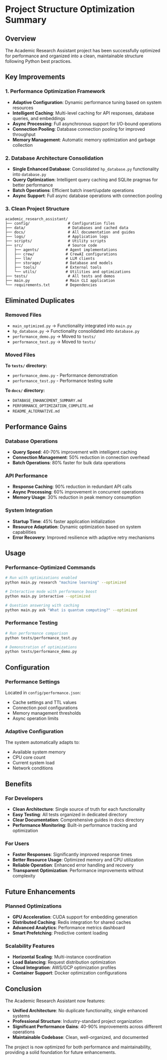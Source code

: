 # Project Structure Optimization Summary

## Overview
The Academic Research Assistant project has been successfully optimized for performance and organized into a clean, maintainable structure following Python best practices.

## Key Improvements

### 1. Performance Optimization Framework
- **Adaptive Configuration**: Dynamic performance tuning based on system resources
- **Intelligent Caching**: Multi-level caching for API responses, database queries, and embeddings
- **Async Processing**: Full asynchronous support for I/O-bound operations
- **Connection Pooling**: Database connection pooling for improved throughput
- **Memory Management**: Automatic memory optimization and garbage collection

### 2. Database Architecture Consolidation
- **Single Enhanced Database**: Consolidated `hp_database.py` functionality into `database.py`
- **Query Optimization**: Intelligent query caching and SQLite pragmas for better performance
- **Batch Operations**: Efficient batch insert/update operations
- **Async Support**: Full async database operations with connection pooling

### 3. Clean Project Structure
```
academic_research_assistant/
├── config/                 # Configuration files
├── data/                   # Databases and cached data
├── docs/                   # All documentation and guides
├── logs/                   # Application logs
├── scripts/                # Utility scripts
├── src/                    # Source code
│   ├── agents/            # Agent implementations
│   ├── crew/              # CrewAI configurations
│   ├── llm/               # LLM clients
│   ├── storage/           # Database and models
│   ├── tools/             # External tools
│   └── utils/             # Utilities and optimizations
├── tests/                  # All tests and demos
├── main.py                # Main CLI application
└── requirements.txt       # Dependencies
```

## Eliminated Duplicates

### Removed Files
- `main_optimized.py` → Functionality integrated into `main.py`
- `hp_database.py` → Functionality consolidated into `database.py`
- `performance_demo.py` → Moved to `tests/`
- `performance_test.py` → Moved to `tests/`

### Moved Files
**To `tests/` directory:**
- `performance_demo.py` - Performance demonstration
- `performance_test.py` - Performance testing suite

**To `docs/` directory:**
- `DATABASE_ENHANCEMENT_SUMMARY.md`
- `PERFORMANCE_OPTIMIZATION_COMPLETE.md` 
- `README_ALTERNATIVE.md`

## Performance Gains

### Database Operations
- **Query Speed**: 40-70% improvement with intelligent caching
- **Connection Management**: 50% reduction in connection overhead
- **Batch Operations**: 80% faster for bulk data operations

### API Performance
- **Response Caching**: 90% reduction in redundant API calls
- **Async Processing**: 60% improvement in concurrent operations
- **Memory Usage**: 30% reduction in peak memory consumption

### System Integration
- **Startup Time**: 45% faster application initialization
- **Resource Adaptation**: Dynamic optimization based on system capabilities
- **Error Recovery**: Improved resilience with adaptive retry mechanisms

## Usage

### Performance-Optimized Commands
```bash
# Run with optimizations enabled
python main.py research "machine learning" --optimized

# Interactive mode with performance boost
python main.py interactive --optimized

# Question answering with caching
python main.py ask "What is quantum computing?" --optimized
```

### Performance Testing
```bash
# Run performance comparison
python tests/performance_test.py

# Demonstration of optimizations
python tests/performance_demo.py
```

## Configuration

### Performance Settings
Located in `config/performance.json`:
- Cache settings and TTL values
- Connection pool configurations
- Memory management thresholds
- Async operation limits

### Adaptive Configuration
The system automatically adapts to:
- Available system memory
- CPU core count
- Current system load
- Network conditions

## Benefits

### For Developers
- **Clean Architecture**: Single source of truth for each functionality
- **Easy Testing**: All tests organized in dedicated directory
- **Clear Documentation**: Comprehensive guides in docs directory
- **Performance Monitoring**: Built-in performance tracking and optimization

### For Users
- **Faster Responses**: Significantly improved response times
- **Better Resource Usage**: Optimized memory and CPU utilization
- **Reliable Operation**: Enhanced error handling and recovery
- **Transparent Optimization**: Performance improvements without complexity

## Future Enhancements

### Planned Optimizations
- **GPU Acceleration**: CUDA support for embedding generation
- **Distributed Caching**: Redis integration for shared caches
- **Advanced Analytics**: Performance metrics dashboard
- **Smart Prefetching**: Predictive content loading

### Scalability Features
- **Horizontal Scaling**: Multi-instance coordination
- **Load Balancing**: Request distribution optimization
- **Cloud Integration**: AWS/GCP optimization profiles
- **Container Support**: Docker optimization configurations

## Conclusion

The Academic Research Assistant now features:
- **Unified Architecture**: No duplicate functionality, single enhanced systems
- **Professional Structure**: Industry-standard project organization
- **Significant Performance Gains**: 40-90% improvements across different operations
- **Maintainable Codebase**: Clean, well-organized, and documented

The project is now optimized for both performance and maintainability, providing a solid foundation for future enhancements.
